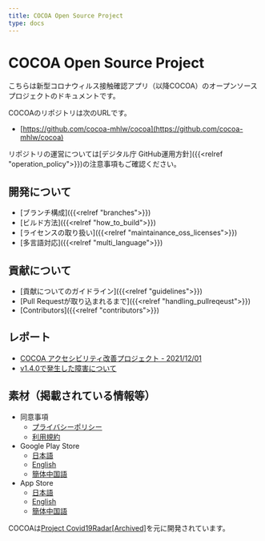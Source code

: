 ```yaml
---
title: COCOA Open Source Project
type: docs
---
```


# COCOA Open Source Project
こちらは新型コロナウィルス接触確認アプリ（以降COCOA）のオープンソースプロジェクトのドキュメントです。

COCOAのリポジトリは次のURLです。

 * [https://github.com/cocoa-mhlw/cocoa](https://github.com/cocoa-mhlw/cocoa)

リポジトリの運営については[デジタル庁 GitHub運用方針]({{<relref "operation_policy">}})の注意事項もご確認ください。


## 開発について
 * [ブランチ構成]({{<relref "branches">}})
 * [ビルド方法]({{<relref "how_to_build">}})
 * [ライセンスの取り扱い]({{<relref "maintainance_oss_licenses">}})
 * [多言語対応]({{<relref "multi_language">}})

## 貢献について
 * [貢献についてのガイドライン]({{<relref "guidelines">}})
 * [Pull Requestが取り込まれるまで]({{<relref "handling_pullreqeust">}})
 * [Contributors]({{<relref "contributors">}})

## レポート
 * [COCOA アクセシビリティ改善プロジェクト - 2021/12/01](report/a11y_20211201.html)
 * [v1.4.0で発生した障害について](report/accident-v1.4.0.html)

## 素材（掲載されている情報等）
 * 同意事項
    * [プライバシーポリシー](agreements/privacy_policy/)
    * [利用規約](agreements/terms_of_use/)
 * Google Play Store
    * [日本語](materials/googleplay/ja.html)
    * [English](materials/googleplay/en.html)
    * [簡体中国語](materials/googleplay/zh_CN.html)
 * App Store
    * [日本語](materials/appstore/ja.html)
    * [English](materials/appstore/en.html)
    * [簡体中国語](materials/appstore/zh_CN.html)

COCOAは[Project Covid19Radar[Archived]](https://github.com/Covid-19Radar)を元に開発されています。
